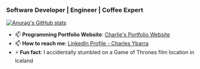 ### Software Developer | Engineer | Coffee Expert 
[![Anurag's GitHub stats](https://github-readme-stats.vercel.app/api?username=charliearray)](https://github.com/anuraghazra/github-readme-stats)
- 📫 **Programming Portfolio Website**: [Charlie's Portfolio Website](https://charliearray.github.io/personal-website/)
- 📫 **How to reach me**: [LinkedIn Profile - Charles Ybarra](https://www.linkedin.com/in/engineercharlie/)
- ⚡ **Fun fact**: I accidentally stumbled on a Game of Thrones film location in Iceland

